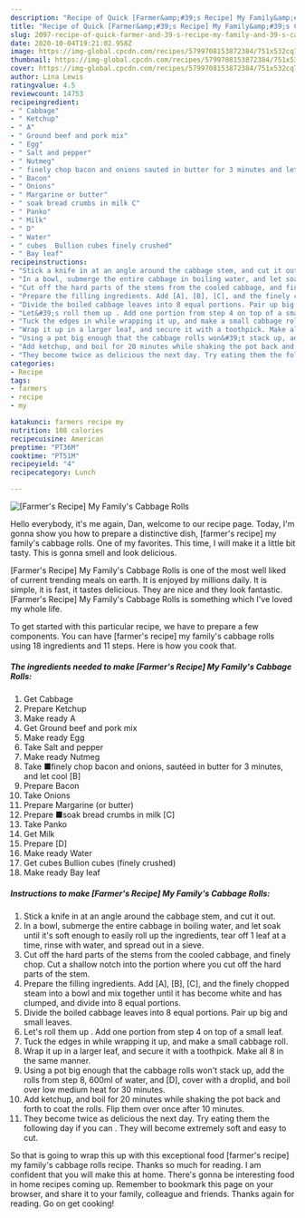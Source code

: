 ```yaml
---
description: "Recipe of Quick [Farmer&amp;#39;s Recipe] My Family&amp;#39;s Cabbage Rolls"
title: "Recipe of Quick [Farmer&amp;#39;s Recipe] My Family&amp;#39;s Cabbage Rolls"
slug: 2097-recipe-of-quick-farmer-and-39-s-recipe-my-family-and-39-s-cabbage-rolls
date: 2020-10-04T19:21:02.958Z
image: https://img-global.cpcdn.com/recipes/5799708153872384/751x532cq70/farmers-recipe-my-familys-cabbage-rolls-recipe-main-photo.jpg
thumbnail: https://img-global.cpcdn.com/recipes/5799708153872384/751x532cq70/farmers-recipe-my-familys-cabbage-rolls-recipe-main-photo.jpg
cover: https://img-global.cpcdn.com/recipes/5799708153872384/751x532cq70/farmers-recipe-my-familys-cabbage-rolls-recipe-main-photo.jpg
author: Lina Lewis
ratingvalue: 4.5
reviewcount: 14753
recipeingredient:
- " Cabbage"
- " Ketchup"
- " A"
- " Ground beef and pork mix"
- " Egg"
- " Salt and pepper"
- " Nutmeg"
- " finely chop bacon and onions sauted in butter for 3 minutes and let cool B"
- " Bacon"
- " Onions"
- " Margarine or butter"
- " soak bread crumbs in milk C"
- " Panko"
- " Milk"
- " D"
- " Water"
- " cubes  Bullion cubes finely crushed"
- " Bay leaf"
recipeinstructions:
- "Stick a knife in at an angle around the cabbage stem, and cut it out."
- "In a bowl, submerge the entire cabbage in boiling water, and let soak until it&#39;s soft enough to easily roll up the ingredients, tear off 1 leaf at a time, rinse with water, and spread out in a sieve."
- "Cut off the hard parts of the stems from the cooled cabbage, and finely chop. Cut a shallow notch into the portion where you cut off the hard parts of the stem."
- "Prepare the filling ingredients. Add [A], [B], [C], and the finely chopped steam into a bowl and mix together until it has become white and has clumped, and divide into 8 equal portions."
- "Divide the boiled cabbage leaves into 8 equal portions. Pair up big and small leaves."
- "Let&#39;s roll them up . Add one portion from step 4 on top of a small leaf."
- "Tuck the edges in while wrapping it up, and make a small cabbage roll."
- "Wrap it up in a larger leaf, and secure it with a toothpick. Make all 8 in the same manner."
- "Using a pot big enough that the cabbage rolls won&#39;t stack up, add the rolls from step 8, 600ml of water, and [D], cover with a droplid, and boil over low medium heat for 30 minutes."
- "Add ketchup, and boil for 20 minutes while shaking the pot back and forth to coat the rolls. Flip them over once after 10 minutes."
- "They become twice as delicious the next day. Try eating them the following day if you can . They will become extremely soft and easy to cut."
categories:
- Recipe
tags:
- farmers
- recipe
- my

katakunci: farmers recipe my 
nutrition: 108 calories
recipecuisine: American
preptime: "PT36M"
cooktime: "PT51M"
recipeyield: "4"
recipecategory: Lunch

---
```



![[Farmer&#39;s Recipe] My Family&#39;s Cabbage Rolls](https://img-global.cpcdn.com/recipes/5799708153872384/751x532cq70/farmers-recipe-my-familys-cabbage-rolls-recipe-main-photo.jpg)

Hello everybody, it's me again, Dan, welcome to our recipe page. Today, I'm gonna show you how to prepare a distinctive dish, [farmer&#39;s recipe] my family&#39;s cabbage rolls. One of my favorites. This time, I will make it a little bit tasty. This is gonna smell and look delicious.

[Farmer&#39;s Recipe] My Family&#39;s Cabbage Rolls is one of the most well liked of current trending meals on earth. It is enjoyed by millions daily. It is simple, it is fast, it tastes delicious. They are nice and they look fantastic. [Farmer&#39;s Recipe] My Family&#39;s Cabbage Rolls is something which I've loved my whole life.




To get started with this particular recipe, we have to prepare a few components. You can have [farmer&#39;s recipe] my family&#39;s cabbage rolls using 18 ingredients and 11 steps. Here is how you cook that.

<!--inarticleads1-->

##### The ingredients needed to make [Farmer&#39;s Recipe] My Family&#39;s Cabbage Rolls:

1. Get  Cabbage
1. Prepare  Ketchup
1. Make ready  A
1. Get  Ground beef and pork mix
1. Make ready  Egg
1. Take  Salt and pepper
1. Make ready  Nutmeg
1. Take  ■finely chop bacon and onions, sautéed in butter for 3 minutes, and let cool [B]
1. Prepare  Bacon
1. Take  Onions
1. Prepare  Margarine (or butter)
1. Prepare  ■soak bread crumbs in milk [C]
1. Take  Panko
1. Get  Milk
1. Prepare  [D]
1. Make ready  Water
1. Get  cubes  Bullion cubes (finely crushed)
1. Make ready  Bay leaf




<!--inarticleads2-->

##### Instructions to make [Farmer&#39;s Recipe] My Family&#39;s Cabbage Rolls:

1. Stick a knife in at an angle around the cabbage stem, and cut it out.
1. In a bowl, submerge the entire cabbage in boiling water, and let soak until it&#39;s soft enough to easily roll up the ingredients, tear off 1 leaf at a time, rinse with water, and spread out in a sieve.
1. Cut off the hard parts of the stems from the cooled cabbage, and finely chop. Cut a shallow notch into the portion where you cut off the hard parts of the stem.
1. Prepare the filling ingredients. Add [A], [B], [C], and the finely chopped steam into a bowl and mix together until it has become white and has clumped, and divide into 8 equal portions.
1. Divide the boiled cabbage leaves into 8 equal portions. Pair up big and small leaves.
1. Let&#39;s roll them up . Add one portion from step 4 on top of a small leaf.
1. Tuck the edges in while wrapping it up, and make a small cabbage roll.
1. Wrap it up in a larger leaf, and secure it with a toothpick. Make all 8 in the same manner.
1. Using a pot big enough that the cabbage rolls won&#39;t stack up, add the rolls from step 8, 600ml of water, and [D], cover with a droplid, and boil over low medium heat for 30 minutes.
1. Add ketchup, and boil for 20 minutes while shaking the pot back and forth to coat the rolls. Flip them over once after 10 minutes.
1. They become twice as delicious the next day. Try eating them the following day if you can . They will become extremely soft and easy to cut.




So that is going to wrap this up with this exceptional food [farmer&#39;s recipe] my family&#39;s cabbage rolls recipe. Thanks so much for reading. I am confident that you will make this at home. There's gonna be interesting food in home recipes coming up. Remember to bookmark this page on your browser, and share it to your family, colleague and friends. Thanks again for reading. Go on get cooking!
